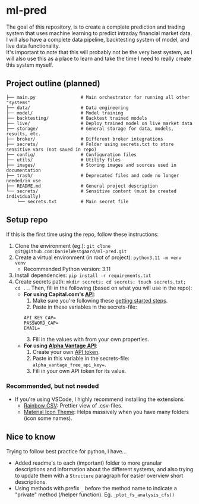 # ml-pred
The goal of this repository, is to create a complete prediction and trading system that uses machine learning to predict intraday financial market data. I will also have a complete data pipeline, backtesting system of model, and live data functionality.<br>
It's important to note that this will probably not be the very best system, as I will also use this as a place to learn and take the time I need to really create this system myself.

## Project outline (planned)
```
├── main.py                 # Main orchestrator for running all other "systems"
├── data/                   # Data engineering
├── model/                  # Model training
├── backtesting/            # Backtest trained models
├── live/                   # Deploy trained model on live market data
├── storage/                # General storage for data, models, results, etc.
├── broker/                 # Different broker integrations
├── secrets/                # Folder using secrets.txt to store sensitive vars (not saved in repo)
├── config/                 # Configuration files
├── utils/                  # Utility files
├── images/                 # Storing images and sources used in documentation
├── trash/                  # Deprecated files and code no longer needed/in use
├── README.md               # General project description
└── secrets/                # Sensitive content (must be created individually)
    └── secrets.txt         # Main secret file
```

## Setup repo
If this is the first time using the repo, follow these instructions:
1. Clone the environment (eg.): ``` git clone git@github.com:DanielWestgaard/ml-pred.git ```
2. Create a virtual environment (in root of project): ``` python3.11 -m venv venv ```
    - Recommended Python version: 3.11
3. Install dependencies: ``` pip install -r requirements.txt ```
4. Create secrets path: ``` mkdir secrets; cd secrets; touch secrets.txt; cd .. ```. Then, fill in the following (based on what you will use in the repo):
    - **For using Capital.com's [API](https://open-api.capital.com/)**: 
        1. Make sure you're following these [getting started steps](https://open-api.capital.com/#section/Getting-started).
        2. Paste in these variables in the secrets-file:
        ```
        API_KEY_CAP=
        PASSWORD_CAP=
        EMAIL=
        ```
        3. Fill in the values with from your own properties.
    - **For using [Alpha Vantage API](https://www.alphavantage.co/documentation/)**:
        1. Create your own [API token](https://www.alphavantage.co/support/#api-key).
        2. Paste in this variable in the secrets-file: ```alpha_vantage_free_api_key=```.
        3. Fill in your own API token for its value.
### Recommended, but not needed
- If you're using VSCode, I highly recommend installing the extensions
    - [Rainbow CSV](https://marketplace.visualstudio.com/items/?itemName=mechatroner.rainbow-csv): Prettier view of .csv-files.
    - [Material Icon Theme](https://marketplace.visualstudio.com/items/?itemName=PKief.material-icon-theme): Helps massively when you have many folders (icon some names).

## Nice to know
Trying to follow best practice for python, I have...
- Added readme's to each (important) folder to more granular descriptions and information about the different systems, and also trying to update them with a ```Structure``` paragraph for easier overview short descriptions.
- Using methods with prefix ```_``` before the method name to indicate a "private" method (/helper function). Eg. ```_plot_fs_analysis_cfs()```